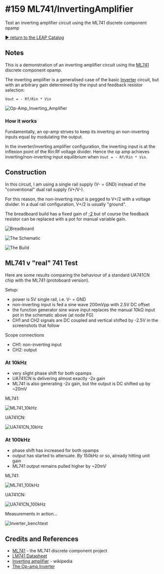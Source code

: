 # #159 ML741/InvertingAmplifier

Test an inverting amplifier circuit using the ML741 discrete component opamp


[:arrow_forward: return to the LEAP Catalog](https://leap.tardate.com)

## Notes

This is a demonstration of an inverting amplifier circuit using the [ML741](../) discrete component opamp.

The inverting amplifier is a generalised case of the basic [Inverter](../Inverter) circuit, but with an arbitrary gain
determined by the input and feedback resistor selection:

    Vout = - Rf/Rin * Vin

![Op-Amp_Inverting_Amplifier](https://upload.wikimedia.org/wikipedia/commons/4/41/Op-Amp_Inverting_Amplifier.svg)

### How it works

Fundamentally, an op-amp strives to keep its inverting an non-inverting inputs equal by modulating the output.

In the inverter/inverting amplifier configuration, the inverting input is at the inflexion point of the Rin:Rf voltage divider.
Hence the op amp achieves inverting/non-inverting input equilibrium when `Vout = - Rf/Rin * Vin`.

## Construction

In this circuit, I am using a single rail supply (V- = GND) instead of the "conventional" dual rail supply (V+/V-).

For this reason, the non-inverting input is pegged to V+/2 with a voltage divider.
In a dual rail configuration, V+/2 is usually "ground".

The breadboard build has a fixed gain of
[-2](https://www.wolframalpha.com/input/?i=-20k%CE%A9%2F10k%CE%A9)
but of course the feedback resistor can be replaced with a pot for manual variable gain.

![Breadboard](./assets/InvertingAmplifier_bb.jpg?raw=true)

![The Schematic](./assets/InvertingAmplifier_schematic.jpg?raw=true)

![The Build](./assets/InvertingAmplifier_build.jpg?raw=true)


## ML741 v "real" 741 Test

Here are some results comparing the behaviour of a standard UA741CN chip with the ML741 (protoboard version).

Setup:
* power is 5V single rail, i.e. V- = GND
* non-inverting input is fed a sine wave 200mVpp with 2.5V DC offset
* the function generator sine wave input replaces the manual 10kΩ input pot in the schematic above (at node FG)
* CH1 and CH2 signals are DC coupled and vertical shifted by -2.5V in the screenshots that follow

Scope connections
* CH1: non-inverting input
* CH2: output

### At 10kHz

* very slight phase shift for both opamps
* UA741CN is delivering almost exactly -2x gain
* ML741 is also generating -2x gain, but the output is DC shifted up by ~20mV

ML741:

![ML741_10kHz](./assets/ML741_10kHz.gif?raw=true)

UA741CN:

![UA741CN_10kHz](./assets/UA741CN_10kHz.gif?raw=true)


### At 100kHz

* phase shift has increased for both opamps
* output has started to attenuate. By 150kHz or so, already hitting unit gain
* ML741 output remains pulled higher by ~20mV

ML741:

![ML741_100kHz](./assets/ML741_100kHz.gif?raw=true)

UA741CN:

![UA741CN_100kHz](./assets/UA741CN_100kHz.gif?raw=true)


Measurements in action...

![Inverter_benchtest](./assets/InvertingAmplifier_benchtest.jpg?raw=true)

## Credits and References
* [ML741](../) - the ML741 discrete component project
* [LM741 Datasheet](https://www.futurlec.com/Linear/LM741CN.shtml)
* [Inverting amplifier](https://en.wikipedia.org/wiki/Operational_amplifier_applications#Inverting_amplifier) - wikipedia
* [The Op-amp Inverter](http://www.electronics-tutorials.ws/opamp/op-amp-building-blocks.html)

